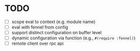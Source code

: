 # TODO

- [ ] scope eval to context (e.g. module name)
- [ ] eval with fennel from config
- [ ] support distinct configuration on buffer level
- [ ] dynamic configuration via function (e.g., `#(require :fennel)`)
- [ ] remote client over rpc api

